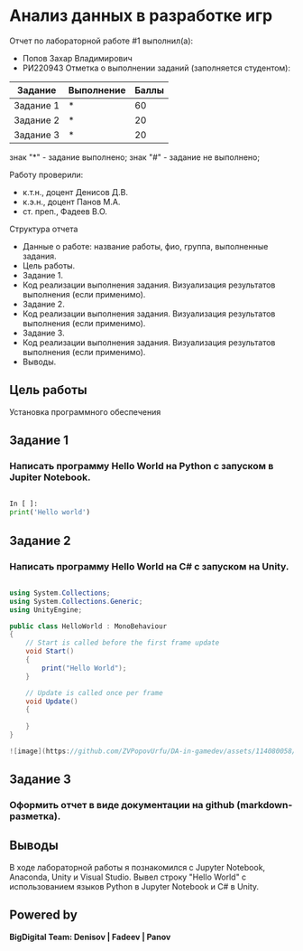 # Анализ данных в разработке игр
Отчет по лабораторной работе #1 выполнил(а):
- Попов Захар Владимирович
- РИ220943
Отметка о выполнении заданий (заполняется студентом):

| Задание | Выполнение | Баллы |
| ------ | ------ | ------ |
| Задание 1 | * | 60 |
| Задание 2 | * | 20 |
| Задание 3 | * | 20 |

знак "*" - задание выполнено; знак "#" - задание не выполнено;

Работу проверили:
- к.т.н., доцент Денисов Д.В.
- к.э.н., доцент Панов М.А.
- ст. преп., Фадеев В.О.


Структура отчета

- Данные о работе: название работы, фио, группа, выполненные задания.
- Цель работы.
- Задание 1.
- Код реализации выполнения задания. Визуализация результатов выполнения (если применимо).
- Задание 2.
- Код реализации выполнения задания. Визуализация результатов выполнения (если применимо).
- Задание 3.
- Код реализации выполнения задания. Визуализация результатов выполнения (если применимо).
- Выводы.

## Цель работы
Установка программного обеспечения
## Задание 1
### Написать программу Hello World на Python с запуском в Jupiter Notebook.

```py

In [ ]:
print('Hello world')

```

## Задание 2
### Написать программу Hello World на C# с запуском на Unity.

```C#

using System.Collections;
using System.Collections.Generic;
using UnityEngine;

public class HelloWorld : MonoBehaviour
{
    // Start is called before the first frame update
    void Start()
    {
        print("Hello World");
    }

    // Update is called once per frame
    void Update()
    {
        
    }
}

![image](https://github.com/ZVPopovUrfu/DA-in-gamedev/assets/114080058/714b3a1b-c4c3-44d4-a62f-0bbdeec42b23)


```

## Задание 3
### Оформить отчет в виде документации на github (markdown-разметка).

## Выводы

В ходе лабораторной работы я познакомился с Jupyter Notebook, Anaconda, Unity и Visual Studio. Вывел строку "Hello World" с использованием языков Python в Jupyter Notebook и C# в Unity.

## Powered by

**BigDigital Team: Denisov | Fadeev | Panov**
